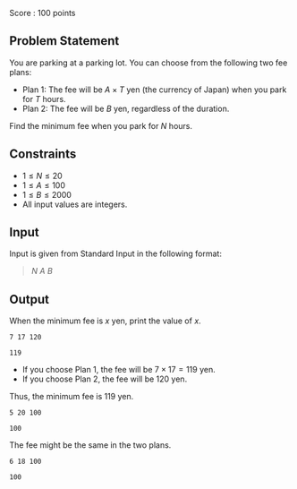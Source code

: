 Score : $100$ points

## Problem Statement

You are parking at a parking lot. You can choose from the following two fee plans:

- Plan $1$: The fee will be $A \times T$ yen (the currency of Japan) when you park for $T$ hours.
- Plan $2$: The fee will be $B$ yen, regardless of the duration.

Find the minimum fee when you park for $N$ hours.

## Constraints

- $1 \leq N \leq 20$
- $1 \leq A \leq 100$
- $1 \leq B \leq 2000$
- All input values are integers.

## Input

Input is given from Standard Input in the following format:

> $N$ $A$ $B$

## Output

When the minimum fee is $x$ yen, print the value of $x$.

```input1
7 17 120
```

```output1
119
```

- If you choose Plan $1$, the fee will be $7 \times 17=119$ yen.
- If you choose Plan $2$, the fee will be $120$ yen.

Thus, the minimum fee is $119$ yen.

```input2
5 20 100
```

```output2
100
```

The fee might be the same in the two plans.

```input3
6 18 100
```

```output3
100
```